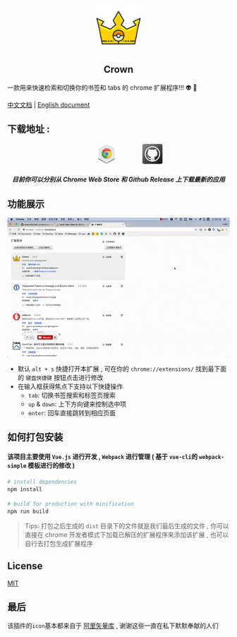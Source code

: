 <p align="center">
    <img src="./src/assets/crown.svg"  width="100">
</p>

<h2 align="center">Crown</h2>

一款用来快速检索和切换你的书签和 tabs 的 chrome 扩展程序!!! :alien: :punch:

[中文文档](./README_zh.md) | [English document](./README.md)

## 下载地址 :

<p align="center">
    <a style="margin:0 50px;" href="https://chrome.google.com/webstore/detail/crown/bfmniheobinjpgcoljkfhhalfeambejo?utm_source=chrome-ntp-icon"><img src="./src/assets/md/chrome-icon.png"></a>
    <a href="https://github.com/crown3/crown/releases"><img src="./src/assets/md/Github.png"></a>
</p>

<h5 align="center">目前你可以分别从 Chrome Web Store 和 Github Release 上下载最新的应用</h5>

## 功能展示

<p align="center">
    <img src="./src/assets/md/intro.gif">
</p>

* 默认 `alt + s` 快捷打开本扩展 , 可在你的 `chrome://extensions/` 找到最下面的 `键盘快捷键` 按钮点击进行修改
* 在输入框获得焦点下支持以下快捷操作
	* `tab`: 切换书签搜索和标签页搜索
	* `up` & `down`: 上下方向键来控制选中项
	* `enter`: 回车直接跳转到相应页面

## 如何打包安装

#### 该项目主要使用 `Vue.js` 进行开发 , `Webpack` 进行管理 ( 基于 `vue-cli`的 `webpack-simple` 模板进行的修改 )

```bash
# install dependencies
npm install

# build for production with minification
npm run build
```

> Tips: 打包之后生成的 `dist` 目录下的文件就是我们最后生成的文件 , 你可以直接在 chrome 开发者模式下加载已解压的扩展程序来添加该扩展 , 也可以自行去打包生成扩展程序

## License

[MIT](http://opensource.org/licenses/MIT)

## 最后

该插件的`icon`基本都来自于 [阿里矢量库](http://www.iconfont.cn/) , 谢谢这些一直在私下默默奉献的人们
